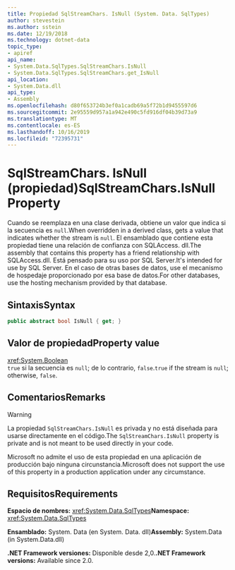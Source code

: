 ```yaml
---
title: Propiedad SqlStreamChars. IsNull (System. Data. SqlTypes)
author: stevestein
ms.author: sstein
ms.date: 12/19/2018
ms.technology: dotnet-data
topic_type:
- apiref
api_name:
- System.Data.SqlTypes.SqlStreamChars.IsNull
- System.Data.SqlTypes.SqlStreamChars.get_IsNull
api_location:
- System.Data.dll
api_type:
- Assembly
ms.openlocfilehash: d80f653724b3ef0a1cadb69a5f72b1d9455597d6
ms.sourcegitcommit: 2e95559d957a1a942e490c5fd916df04b39d73a9
ms.translationtype: MT
ms.contentlocale: es-ES
ms.lasthandoff: 10/16/2019
ms.locfileid: "72395731"
---
```

# <a name="sqlstreamcharsisnull-property"></a><span data-ttu-id="36149-102">SqlStreamChars. IsNull (propiedad)</span><span class="sxs-lookup"><span data-stu-id="36149-102">SqlStreamChars.IsNull Property</span></span>

<span data-ttu-id="36149-103">Cuando se reemplaza en una clase derivada, obtiene un valor que indica si la secuencia es `null`.</span><span class="sxs-lookup"><span data-stu-id="36149-103">When overridden in a derived class, gets a value that indicates whether the stream is `null`.</span></span> <span data-ttu-id="36149-104">El ensamblado que contiene esta propiedad tiene una relación de confianza con SQLAccess. dll.</span><span class="sxs-lookup"><span data-stu-id="36149-104">The assembly that contains this property has a friend relationship with SQLAccess.dll.</span></span> <span data-ttu-id="36149-105">Está pensado para su uso por SQL Server.</span><span class="sxs-lookup"><span data-stu-id="36149-105">It's intended for use by SQL Server.</span></span> <span data-ttu-id="36149-106">En el caso de otras bases de datos, use el mecanismo de hospedaje proporcionado por esa base de datos.</span><span class="sxs-lookup"><span data-stu-id="36149-106">For other databases, use the hosting mechanism provided by that database.</span></span>

## <a name="syntax"></a><span data-ttu-id="36149-107">Sintaxis</span><span class="sxs-lookup"><span data-stu-id="36149-107">Syntax</span></span>

```csharp
public abstract bool IsNull { get; }
```

## <a name="property-value"></a><span data-ttu-id="36149-108">Valor de propiedad</span><span class="sxs-lookup"><span data-stu-id="36149-108">Property value</span></span>

<xref:System.Boolean>\
<span data-ttu-id="36149-109">`true` si la secuencia es `null`; de lo contrario, `false`.</span><span class="sxs-lookup"><span data-stu-id="36149-109">`true` if the stream is `null`; otherwise, `false`.</span></span>

## <a name="remarks"></a><span data-ttu-id="36149-110">Comentarios</span><span class="sxs-lookup"><span data-stu-id="36149-110">Remarks</span></span>

> [!WARNING]
> <span data-ttu-id="36149-111">La propiedad `SqlStreamChars.IsNull` es privada y no está diseñada para usarse directamente en el código.</span><span class="sxs-lookup"><span data-stu-id="36149-111">The `SqlStreamChars.IsNull` property is private and is not meant to be used directly in your code.</span></span>
>
> <span data-ttu-id="36149-112">Microsoft no admite el uso de esta propiedad en una aplicación de producción bajo ninguna circunstancia.</span><span class="sxs-lookup"><span data-stu-id="36149-112">Microsoft does not support the use of this property in a production application under any circumstance.</span></span>

## <a name="requirements"></a><span data-ttu-id="36149-113">Requisitos</span><span class="sxs-lookup"><span data-stu-id="36149-113">Requirements</span></span>

<span data-ttu-id="36149-114">**Espacio de nombres:** <xref:System.Data.SqlTypes></span><span class="sxs-lookup"><span data-stu-id="36149-114">**Namespace:** <xref:System.Data.SqlTypes></span></span>

<span data-ttu-id="36149-115">**Ensamblado:** System. Data (en System. Data. dll)</span><span class="sxs-lookup"><span data-stu-id="36149-115">**Assembly:** System.Data (in System.Data.dll)</span></span>

<span data-ttu-id="36149-116">**.NET Framework versiones:** Disponible desde 2,0.</span><span class="sxs-lookup"><span data-stu-id="36149-116">**.NET Framework versions:** Available since 2.0.</span></span>
